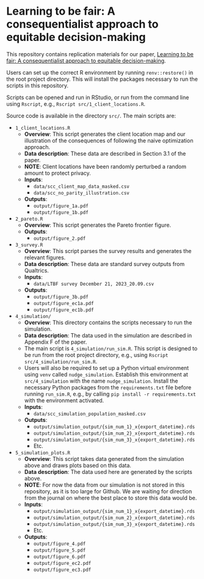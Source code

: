 # Learning to be fair: A consequentialist approach to equitable decision-making

This repository contains replication materials for our paper, [Learning to be fair: A consequentialist approach to equitable decision-making](https://arxiv.org/abs/2109.08792).

Users can set up the correct R environment by running `renv::restore()` in the root project directory. This will install the packages necessary to run the scripts in this repository.

Scripts can be opened and run in RStudio, or run from the command line using `Rscript`, e.g., `Rscript src/1_client_locations.R`.

Source code is available in the directory `src/`. The main scripts are:

- `1_client_locations.R`
  - **Overview**: This script generates the client location map and our illustration of the consequences of following the naive optimization approach. 
  - **Data description**: These data are described in Section 3.1 of the paper. 
  - **NOTE**: Client locations have been randomly perturbed a random amount to protect privacy.
  - **Inputs**:
    - `data/scc_client_map_data_masked.csv`
    - `data/scc_no_parity_illustration.csv`
  - **Outputs**:
    - `output/figure_1a.pdf`
    - `output/figure_1b.pdf`
- `2_pareto.R`
  - **Overview**: This script generates the Pareto frontier figure.
  - **Outputs**:
    - `output/figure_2.pdf`
- `3_survey.R`
  - **Overview**: This script parses the survey results and generates the relevant figures.
  - **Data description**: These data are standard survey outputs from Qualtrics.
  - **Inputs**: 
    - `data/LTBF survey December 21, 2023_20.09.csv`
  - **Outputs**:
    - `output/figure_3b.pdf`
    - `output/figure_ec1a.pdf`
    - `output/figure_ec1b.pdf`
- `4_simulation/`
  - **Overview**: This directory contains the scripts necessary to run the simulation. 
  - **Data description**: The data used in the simulation are described in Appendix F of the paper.  
  - The main script is `4_simulation/run_sim.R`. This script is designed to be run from the root project directory, e.g., using `Rscript src/4_simulation/run_sim.R`. 
  - Users will also be required to set up a Python virtual environment using `venv` called `nudge_simulation`. Establish this environment at `src/4_simulation` with the name `nudge_simulation`. Install the necessary Python packages from the `requirements.txt` file before running `run_sim.R`, e.g., by calling `pip install -r requirements.txt` with the environment activated.
  - **Inputs**:
    - `data/scc_simulation_population_masked.csv`
  - **Outputs**:
    - `output/simulation_output/{sim_num_1}_x{export_datetime}.rds`
    - `output/simulation_output/{sim_num_2}_x{export_datetime}.rds`
    - `output/simulation_output/{sim_num_3}_x{export_datetime}.rds`
    - Etc.
- `5_simulation_plots.R`
  - **Overview**: This script takes data generated from the simulation above and draws plots based on this data.
  - **Data description**: The data used here are generated by the scripts above.  
  - **NOTE**: For now the data from our simulation is not stored in this repository, as it is too large for Github. We are waiting for direction from the journal on where the best place to store this data would be.
  - **Inputs**:
    - `output/simulation_output/{sim_num_1}_x{export_datetime}.rds`
    - `output/simulation_output/{sim_num_2}_x{export_datetime}.rds`
    - `output/simulation_output/{sim_num_3}_x{export_datetime}.rds`
    - Etc.
  - **Outputs**:
    - `output/figure_4.pdf`
    - `output/figure_5.pdf`
    - `output/figure_6.pdf`
    - `output/figure_ec2.pdf`
    - `output/figure_ec3.pdf`
    